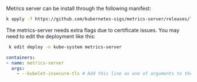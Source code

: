 Metrics server can be install through the following manifest:

```bash
k apply -f https://github.com/kubernetes-sigs/metrics-server/releases/latest/download/components.yaml
```

The metrics-server needs extra flags due to certificate issues. You may need to edit the deployment like this:

```bash
 k edit deploy -n kube-system metrics-server
```

```yaml
containers:
- name: metrics-server
  args:
    - --kubelet-insecure-tls # Add this line as one of arguments to the metrics-server container
``` 
